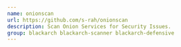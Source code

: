 ```yaml
---
name: onionscan
url: https://github.com/s-rah/onionscan
description: Scan Onion Services for Security Issues.
group: blackarch blackarch-scanner blackarch-defensive
---
```

